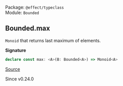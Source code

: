 Package: `@effect/typeclass`<br />
Module: `Bounded`<br />

## Bounded.max

`Monoid` that returns last maximum of elements.

**Signature**

```ts
declare const max: <A>(B: Bounded<A>) => Monoid<A>
```

[Source](https://github.com/Effect-TS/effect/tree/main/packages/typeclass/src/Bounded.ts#L43)

Since v0.24.0